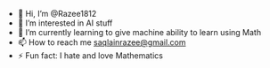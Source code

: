 - 👋 Hi, I’m @Razee1812
- 👀 I’m interested in AI stuff
- 🌱 I’m currently learning to give machine ability to learn using Math 
- 📫 How to reach me saqlainrazee@gmail.com
- ⚡ Fun fact: I hate and love Mathematics

<!---
Razee1812/Razee1812 is a ✨ special ✨ repository because its `README.md` (this file) appears on your GitHub profil
You can click the Preview link to take a look at your changes.
--->
